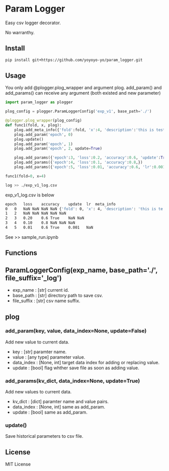# Param Logger

Easy csv logger decorator.

No warranthy.

## Install

```bash
pip install git+https://github.com/yoyoyo-yo/param_logger.git
```

## Usage

You only add @plogger.plog_wrapper and argument plog.
add_param() and add_params() can receive any argument (both existed and new parameter)

```python
import param_logger as plogger

plog_config = plogger.ParamLoggerConfig('exp_v1', base_path='./')

@plogger.plog_wrapper(plog_config)
def func1(fold, x, plog):
    plog.add_meta_info({'fold':fold, 'x':4, 'description':'this is test', 'time':'2021-7-31'})
    plog.add_param('epoch', 0)
    plog.update()
    plog.add_param('epoch', 1)
    plog.add_param('epoch', 2, update=True)

    plog.add_params({'epoch':3, 'loss':0.2, 'accuracy':0.6, 'update':True})
    plog.add_params({'epoch':4, 'loss':0.1, 'accuracy':0.8,})
    plog.add_params({'epoch':5, 'loss':0.01, 'accuracy':0.6, 'lr':0.001, 'update':True})

func1(fold=0, x=4)
```

```bash
log >> ./exp_v1_log.csv
```

exp_v1_log.csv is below

```bash
epoch	loss	accuracy	update	lr	meta_info
0	0	NaN	NaN	NaN	NaN	{'fold': 0, 'x': 4, 'description': 'this is te...'
1	2	NaN	NaN	NaN	NaN	NaN
2	3	0.20	0.6	True	NaN	NaN
3	4	0.10	0.8	NaN	NaN	NaN
4	5	0.01	0.6	True	0.001	NaN
```

See >> sample_run.ipynb

## Functions

## ParamLoggerConfig(exp_name, base_path='./', file_suffix='_log')
- exp_name : [str] current id.
- base_path : [str] directory path to save csv.
- file_suffix : [str] csv name suffix.

## plog
### add_param(key, value, data_index=None, update=False)
Add new value to current data.
- key : [str] paramter name.
- value : [any type] parameter value.
- data_index : [None, int] target data index for adding or replacing value.
- update : [bool] flag whther save file as soon as adding value.

### add_params(kv_dict, data_index=None, update=True)
Add new values to current data.
- kv_dict : [dict] paramter name and value pairs.
- data_index : [None, int] same as add_param.
- update : [bool] same as add_param.

### update()
Save historical parameters to csv file.


## License

MIT License